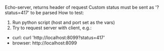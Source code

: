 Echo-server, returns header of request
Custom status must be sent as '?status=417' to be parsed
How to test:
1) Run python script (host and port set as the vars)
2) Try to request server with client, e.g.:
 - curl: curl 'http://localhost:8099?status=417' 
 - browser: http://localhost:8099